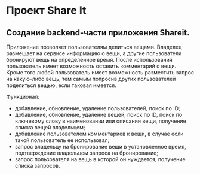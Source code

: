 # Проект Share It
## Создание backend-части приложения Shareit.

Приложение позволяет пользователям делиться вещами.
Владелец размещает на сервисе информацию о вещи, а другие пользователи бронируют вещь на определенное время. После использования пользователь имеет возможность оставить комментарий о вещи.
Кроме того любой пользователь имеет возможность разместить запрос на какую-либо вещь, тем самым попросив других пользователей поделиться вещью, если таковая имеется.

Функционал:
* добавление, обновление, удаление пользователей, поиск по ID;
* добавление, обновление, удаление вещей, поиск по ID, поиск по ключевому слову в наименовании или описании вещи, получение списка вещей владельцем;
* добавление пользователем комментариев к вещи, в случае если такой пользователь ее использовал;
* запрос владельцу на бронирование вещи в установленное время, подтверждение владельцем запроса на бронирование;
* запрос пользователя на вещь в которой он нуждается, получение списка запросов.

